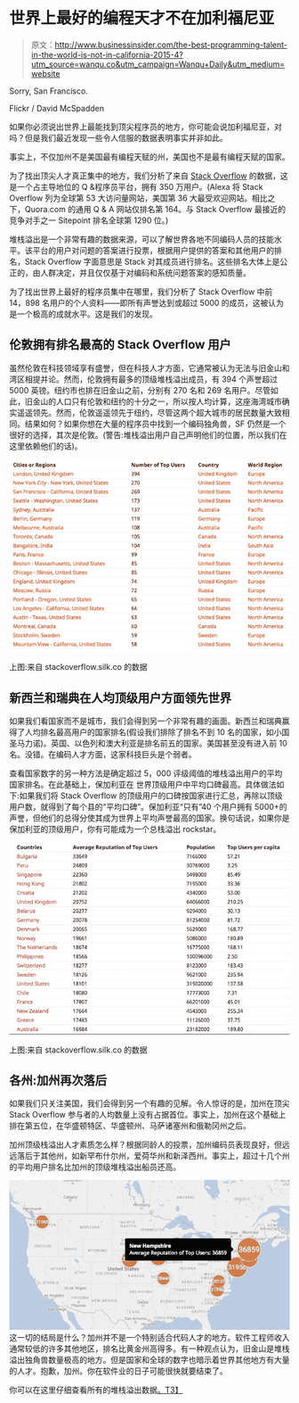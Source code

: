 # 世界上最好的编程天才不在加利福尼亚

> 原文：<http://www.businessinsider.com/the-best-programming-talent-in-the-world-is-not-in-california-2015-4?utm_source=wanqu.co&utm_campaign=Wanqu+Daily&utm_medium=website>

 Sorry, San Francisco.

Flickr / David McSpadden

如果你必须说出世界上最能找到顶尖程序员的地方，你可能会说加利福尼亚，对吗？但是我们最近发现一些令人信服的数据表明事实并非如此。

事实上，不仅加州不是美国最有编程天赋的州，美国也不是最有编程天赋的国家。

为了找出顶尖人才真正集中的地方，我们分析了来自 [Stack Overflow](https://www.stackoverflow.com/) 的数据，这是一个占主导地位的 Q &程序员平台，拥有 350 万用户。(Alexa 将 Stack Overflow 列为全球第 53 大访问量网站，美国第 36 大最受欢迎网站。相比之下，Quora.com 的通用 Q & A 网站仅排名第 164。与 Stack Overflow 最接近的竞争对手之一 Sitepoint 排名全球第 1290 位。)

堆栈溢出是一个非常有趣的数据来源，可以了解世界各地不同编码人员的技能水平。该平台的用户对问题的答案进行投票，根据用户提供的答案和其他用户的排名，Stack Overflow 字面意思是 Stack 对其成员进行排名。这些排名大体上是公正的，由人群决定，并且仅仅基于对编码和系统问题答案的感知质量。

为了找出世界上最好的程序员集中在哪里，我们分析了 Stack Overflow 中前 14，898 名用户的个人资料——即所有声誉达到或超过 5000 的成员，这被认为是一个极高的成就水平。这是我们的发现。

## 伦敦拥有排名最高的 Stack Overflow 用户

虽然伦敦在科技领域享有盛誉，但在科技人才方面，它通常被认为无法与旧金山和湾区相提并论。然而，伦敦拥有最多的顶级堆栈溢出成员，有 394 个声誉超过 5000 英镑。纽约市也排在旧金山之前，分别有 270 名和 269 名用户。尽管如此，旧金山的人口只有伦敦和纽约的十分之一，所以按人均计算，这座海湾城市确实遥遥领先。然而，伦敦遥遥领先于纽约，尽管这两个超大城市的居民数量大致相同。结果如何？如果你想在大量的程序员中找到一个编码独角兽，SF 仍然是一个很好的选择，其次是伦敦。(警告:堆栈溢出用户自己声明他们的位置，所以我们在这里依赖他们的话)。

[![cities](img/ae523e3dbe976dd42ef8130ba09448f0.png)](https://venturebeat.com/wp-content/uploads/2015/04/cities.jpg)

上图:来自 stackoverflow.silk.co 的数据

## 新西兰和瑞典在人均顶级用户方面领先世界

如果我们看国家而不是城市，我们会得到另一个非常有趣的画面。新西兰和瑞典赢得了人均排名最高用户的国家排名(假设我们排除了排名不到 10 名的国家，如小国圣马力诺)。英国、以色列和澳大利亚是排名前五的国家。美国甚至没有进入前 10 名。没错。在编码人才方面，这家科技巨头是个弱者。

查看国家数字的另一种方法是确定超过 5，000 评级阈值的堆栈溢出用户的平均国家排名。在此基础上，保加利亚在
世界顶级用户中平均口碑最高。具体做法如下:如果我们将 Stack Overflow 的顶级用户的口碑按国家进行汇总，再除以顶级用户数，就得到了每个县的“平均口碑”。保加利亚“只有”40 个用户拥有 5000+的声誉，但他们的总得分使其成为世界上平均声誉最高的国家。换句话说，如果你是保加利亚的顶级用户，你有可能成为一个总栈溢出 rockstar。

[![average reputation by country](img/daaed33b2a3450440182ca80633b18e5.png)](https://venturebeat.com/wp-content/uploads/2015/04/average-reputation-by-country.jpg)

上图:来自 stackoverflow.silk.co 的数据

## 各州:加州再次落后

如果我们只关注美国，我们会得到另一个有趣的见解。令人惊讶的是，加州在顶尖 Stack Overflow 参与者的人均数量上没有占据首位。事实上，加州在这个基础上排在第五位，在华盛顿特区、华盛顿州、马萨诸塞州和俄勒冈州之后。

加州顶级栈溢出人才素质怎么样？根据同龄人的投票，加州编码员表现良好，但远远落后于其他州，如新罕布什尔州，爱荷华州和新泽西州。事实上，超过十几个州的平均用户排名比加州的顶级堆栈溢出船员还高。

[![Unicorns are not in California](img/870a6cf7ea3735d792aae4722e5ed061.png)](https://venturebeat.com/wp-content/uploads/2015/04/Unicorns-are-not-in-California.jpg) 这一切的结局是什么？加州并不是一个特别适合代码人才的地方。软件工程师收入通常较低的许多其他地区，排名比黄金州高得多。有一种观点认为，旧金山是堆栈溢出独角兽数量极高的地方。但是国家和全球的数字也暗示着世界其他地方有大量的人才。抱歉，加州。你在软件业的日子可能很快就要结束了。

你可以在这里仔细查看所有的堆栈溢出数据[。T3】](http://stackoverflow.silk.co/)